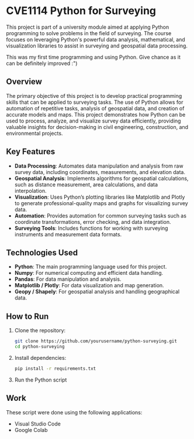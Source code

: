 # CVE1114 Python for Surveying

This project is part of a university module aimed at applying Python programming to solve problems in the field of surveying. The course focuses on leveraging Python's powerful data analysis, mathematical, and visualization libraries to assist in surveying and geospatial data processing.

This was my first time programming and using Python. Give chance as it can be definitely improved :")

## Overview

The primary objective of this project is to develop practical programming skills that can be applied to surveying tasks. The use of Python allows for automation of repetitive tasks, analysis of geospatial data, and creation of accurate models and maps. This project demonstrates how Python can be used to process, analyze, and visualize survey data efficiently, providing valuable insights for decision-making in civil engineering, construction, and environmental projects.

## Key Features
- **Data Processing**: Automates data manipulation and analysis from raw survey data, including coordinates, measurements, and elevation data.
- **Geospatial Analysis**: Implements algorithms for geospatial calculations, such as distance measurement, area calculations, and data interpolation.
- **Visualization**: Uses Python’s plotting libraries like Matplotlib and Plotly to generate professional-quality maps and graphs for visualizing survey data.
- **Automation**: Provides automation for common surveying tasks such as coordinate transformations, error checking, and data integration.
- **Surveying Tools**: Includes functions for working with surveying instruments and measurement data formats.

## Technologies Used

- **Python**: The main programming language used for this project.
- **Numpy**: For numerical computing and efficient data handling.
- **Pandas**: For data manipulation and analysis.
- **Matplotlib / Plotly**: For data visualization and map generation.
- **Geopy / Shapely**: For geospatial analysis and handling geographical data.

## How to Run

1. Clone the repository:
   ```bash
   git clone https://github.com/yourusername/python-surveying.git
   cd python-surveying
2. Install dependencies:
   ```bash
   pip install -r requirements.txt
3. Run the Python script

## Work
These script were done using the following applications:
- Visual Studio Code
- Google Colab
